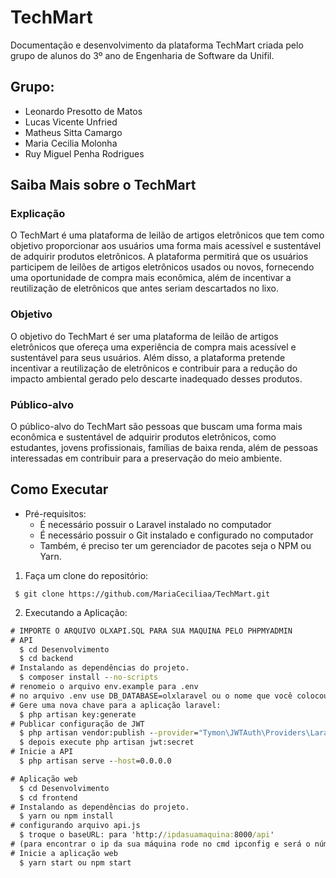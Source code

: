# TechMart
Documentação e desenvolvimento da plataforma TechMart criada pelo grupo de alunos do 3º ano de Engenharia de Software da Unifil.

## Grupo:
- Leonardo Presotto de Matos 
- Lucas Vicente Unfried  
- Matheus Sitta Camargo 
- Maria Cecilia Molonha  
- Ruy Miguel Penha Rodrigues 

## Saiba Mais sobre o TechMart

### **Explicação**
O TechMart é uma plataforma de leilão de artigos eletrônicos que tem como objetivo proporcionar aos usuários uma forma mais acessível e sustentável de adquirir produtos eletrônicos. A plataforma permitirá que os usuários participem de leilões de artigos eletrônicos usados ou novos, fornecendo uma oportunidade de compra mais econômica, além de incentivar a reutilização de eletrônicos que antes seriam descartados no lixo.

### **Objetivo**
O objetivo do TechMart é ser uma plataforma de leilão de artigos eletrônicos que ofereça uma experiência de compra mais acessível e sustentável para seus usuários. Além disso, a plataforma pretende incentivar a reutilização de eletrônicos e contribuir para a redução do impacto ambiental gerado pelo descarte inadequado desses produtos.

### **Público-alvo**
O público-alvo do TechMart são pessoas que buscam uma forma mais econômica e sustentável de adquirir produtos eletrônicos, como estudantes, jovens profissionais, famílias de baixa renda, além de pessoas interessadas em contribuir para a preservação do meio ambiente.

## Como Executar

* Pré-requisitos: 
  * É necessário possuir o Laravel instalado no computador
  * É necessário possuir o Git instalado e configurado no computador
  * Também, é preciso ter um gerenciador de pacotes seja o NPM ou Yarn.

 1. Faça um clone do repositório:

```
 $ git clone https://github.com/MariaCeciliaa/TechMart.git
```

2. Executando a Aplicação:

```cmd
# IMPORTE O ARQUIVO OLXAPI.SQL PARA SUA MAQUINA PELO PHPMYADMIN
# API
  $ cd Desenvolvimento
  $ cd backend
# Instalando as dependências do projeto.
  $ composer install --no-scripts
# renomeio o arquivo env.example para .env
# no arquivo .env use DB_DATABASE=olxlaravel ou o nome que você colocou no db
# Gere uma nova chave para a aplicação laravel:
  $ php artisan key:generate
# Publicar configuração de JWT
  $ php artisan vendor:publish --provider="Tymon\JWTAuth\Providers\LaravelServiceProvider"
  $ depois execute php artisan jwt:secret
# Inicie a API
  $ php artisan serve --host=0.0.0.0

# Aplicação web
  $ cd Desenvolvimento
  $ cd frontend
# Instalando as dependências do projeto.
  $ yarn ou npm install
# configurando arquivo api.js
  $ troque o baseURL: para 'http://ipdasuamaquina:8000/api'
# (para encontrar o ip da sua máquina rode no cmd ipconfig e será o número que estiver no  Endereço IPv4)
# Inicie a aplicação web
  $ yarn start ou npm start
```
